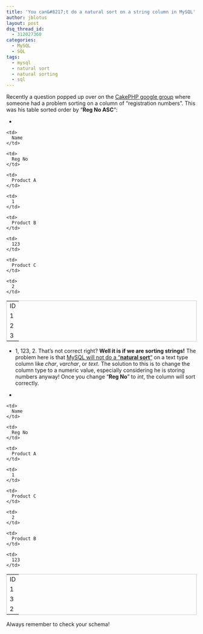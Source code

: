```yaml
---
title: 'You can&#8217;t do a natural sort on a string column in MySQL'
author: jblotus
layout: post
dsq_thread_id:
  - 312027360
categories:
  - MySQL
  - SQL
tags:
  - mysql
  - natural sort
  - natural sorting
  - sql
---
```

Recently a question popped up over on the [CakePHP google group][1] where someone had a problem sorting on a column of &#8220;registration numbers&#8221;. This was his table sorted order by &#8220;**Reg No ASC**&#8220;:

-

<table style="border: 1px solid #ccc;">
  <tr>
    <td>
      ID
    </td>

    <td>
      Name
    </td>

    <td>
      Reg No
    </td>
  </tr>

  <tr>
    <td>
      1
    </td>

    <td>
      Product A
    </td>

    <td>
      1
    </td>
  </tr>

  <tr>
    <td>
      2
    </td>

    <td>
      Product B
    </td>

    <td>
      123
    </td>
  </tr>

  <tr>
    <td>
      3
    </td>

    <td>
      Product C
    </td>

    <td>
      2
    </td>
  </tr>
</table>

- 1, 123, 2. That&#8217;s not correct right? **Well it is if we are sorting strings!** The problem here is that [MySQL will not do a &#8220;**natural sort**&#8220;][2] on a text type column like *char*, *varchar*, or *text*. The solution to this is to change the column type to a numeric value, especially considering he is storing numbers anyway! Once you change &#8220;**Reg No**&#8221; to *int*, the column will sort correctly.

-

<table style="border: 1px solid #ccc;">
  <tr>
    <td>
      ID
    </td>

    <td>
      Name
    </td>

    <td>
      Reg No
    </td>
  </tr>

  <tr>
    <td>
      1
    </td>

    <td>
      Product A
    </td>

    <td>
      1
    </td>
  </tr>

  <tr>
    <td>
      3
    </td>

    <td>
      Product C
    </td>

    <td>
      2
    </td>
  </tr>

  <tr>
    <td>
      2
    </td>

    <td>
      Product B
    </td>

    <td>
      123
    </td>
  </tr>
</table>

Always remember to check your schema!

 [1]: http://groups.google.com/group/cake-php/browse_thread/thread/5c6440a91795ec2d#
 [2]: http://stackoverflow.com/questions/153633/natural-sort-in-mysql
